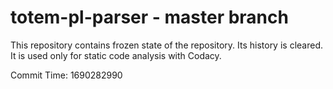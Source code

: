 # totem-pl-parser - master branch

This repository contains frozen state of the repository.
Its history is cleared. It is used only for static code
analysis with Codacy.

Commit Time: 1690282990